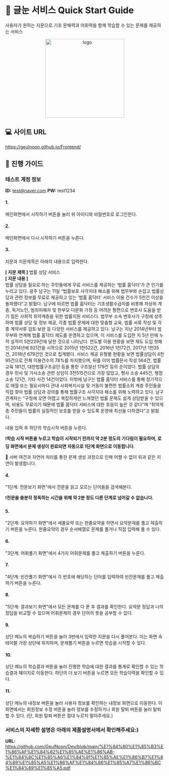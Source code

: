 # :green_book: 글눈 서비스 Quick Start Guide
사용자가 원하는 지문으로 기초 문해력과 어휘력을 함께 학습할 수 있는 문제를 제공하는 서비스<p>
<p align="center"><img width="250" alt="logo" src="https://user-images.githubusercontent.com/68368589/170729953-c726f81e-06d4-4a29-befa-250460b7e5be.png"></p>

## :computer: 사이트 URL
https://geulnoon.github.io/Frontend/

## :book: 진행 가이드
### 테스트 계정 정보
**ID:** test@naver.com 
**PW:** test1234
#### 1.
메인화면에서 시작하기 버튼을 눌러 위 아이디와 비밀번호로 로그인한다.
#### 2.
메인화면에서 다시 시작하기 버튼을 누른다.
#### 3.
지문과 지문제목은 아래의 내용으로 입력한다.  

**[ 지문 제목 ]** 법률 상담 서비스  
**[ 지문 내용 ]**  
법률 상담을 필요로 하는 주민들에게 무료 서비스를 제공하는 ‘법률 홈닥터’가 큰 인기를 누리고 있다. 광주 남구는 11일 “법률보호 사각지대 해소를 위해 법무부와 손잡고 법률상담과 관련 정보를 무료로 제공하고 있는 ‘법률 홈닥터’ 서비스 이용 건수가 5천건 이상을 돌파했다”고 밝혔다. 남구에 따르면 법률 홈닥터는 기초생활수급자를 비롯해 차상위 계층, 독거노인, 범죄피해자 및 한부모·다문화 가정 등 어려운 형편으로 변호사 도움을 받기 힘든 사회적 취약계층을 위한 법률지원 서비스다. 법무부 소속 변호사가 구청에 상주하며 법률 상담 및 정보 제공, 각종 법률 문제에 대한 맞춤형 교육, 법률 서류 작성 및 각종 계약서류 검토·보완 등 다양한 서비스를 제공하고 있다. 남구는 지난 2014년부터 법무부와 연계해 법률 홈닥터 제도를 운영하고 있으며, 이 서비스를 도입한 지 5년 만에 누적 실적이 5천229건에 달한 것으로 나타났다. 연도별 이용 현황을 보면 제도 도입 첫해인 2014년에 921건을 시작으로 2015년 1천522건, 2016년 1천72건, 2017년 1천35건, 2018년 679건인 것으로 집계됐다. 서비스 제공 유형별 현황을 보면 법률상담이 4천95건으로 전체 이용건수의 78%를 차지했으며, 뒤를 이어 법률문서 작성 564건, 법률 교육 181건, 대한법률구조공단 등을 통한 구조알선 179건 등의 순이었다. 법률 상담의 경우 민사 및 가사소송 관련 상담이 3천515건으로 가장 많았고, 형사 소송 445건, 행정소송 121건, 기타 사건 14건이었다. 이밖에 남구는 법률 홈닥터 서비스를 통해 정기적으로 매월 또는 필요시마다 관내 사회복지시설 및 거동이 불편한 법률소외 계층 주민들을 직접 찾아 법률 상담과 강의를 통해 법률구조 사각지대 해소를 위해 노력하고 있다. 남구 관계자는 “구청에 오면 어렵고 복잡하게만 느껴졌던 법률 문제도 쉽게 상담받을 수 있으며, 비용도 무료이기 때문에 법률 홈닥터 서비스에 대한 호응이 높은 것 같다”며 “취약계층 주민들이 법률의 실질적인 보호를 받을 수 있도록 운영에 최선을 다하겠다”고 밝혔다.  
  
내용 입력 후 하단의 학습시작 버튼을 누른다.  

 :exclamation:**학습 시작 버튼을 누르고 학습이 시작되기 전까지 약 2분 정도의 기다림이 필요하며, 로딩 화면에서 문제 생성이 완료되면 자동으로 1단계 화면으로 이동합니다.**  

:information_desk_person: 서버 여건과 자연어 처리를 통한 문제 생성 과정으로 인해 어쩔 수 없이 위과 같은 지연이 발생합니다.

#### 4.
"1단계: 전문보기 화면"에서 전문을 읽고 모르는 단어들을 검색해본다.  

 :exclamation:**전문을 충분히 정독하는 시간을 위해 약 2분 정도 다른 단계로 넘어갈 수 없습니다.** 

#### 5.
"2단계: 요약하기 화면"에서 세줄요약 또는 한줄요약을 하면서 요약문제를 풀고 제출하기 버튼을 누른다. 한줄요약의 경우 순서배열로 문제를 풀거나 직접 입력해 풀 수 있다.
#### 6. 
"3단계: 어휘풀기 화면"에서 4가지 어휘문제를 풀고 제출하기 버튼을 누른다.
#### 7. 
"4단계: 빈칸풀기 화면"에서 각 번호에 해당하는 단어를 입력하여 빈칸문제를 풀고 제출하기 버튼을 누른다.
#### 8. 
"5단계: 결과보기 화면"에서 모든 문제를 다 푼 후 결과를 확인한다. 요약문 정답과 나의 정답을 비교할 수 있으며 어휘문제의 경우 단어의 뜻을 공부할 수 있다.
#### 9. 
상단 메뉴의 복습하기 버튼을 눌러 3번에서 입력한 지문을 다시 풀어본다. 이는 화면 속 테이블 가장 상단에 위치하며, 문제풀기 버튼을 누르면 학습을 시작할 수 있다.
#### 10. 
상단 메뉴의 학습결과 버튼을 눌러 진행한 학습에 대한 결과를 통계로 확인할 수 있는 학습결과 페이지로 이동한다. 하단의 더 보기 버튼을 누르면 모든 학습이력을 확인할 수 있다.
#### 11. 
상단 메뉴의 내정보 버튼을 눌러 사용자 정보를 확인하는 내정보 화면으로 이동한다. 이 화면에서는 회원정보 수정 버튼을 눌러 정보를 수정하거나 회원 탈퇴 버튼을 눌러 탈퇴할 수 있다. (단, 회원 탈퇴 버튼은 절대 누르지 말아주세요.)

### 서비스의 자세한 설명은 아래의 제품설명서에서 확인해주세요:)
**URL:** https://github.com/GeulNoon/Dev/blob/main/%E1%84%80%E1%85%B3%E1%86%AF%E1%84%82%E1%85%AE%E1%86%AB-%E1%84%8C%E1%85%A6%E1%84%91%E1%85%AE%E1%86%B7%E1%84%89%E1%85%A5%E1%86%AF%E1%84%86%E1%85%A7%E1%86%BC%E1%84%89%E1%85%A5.pdf
